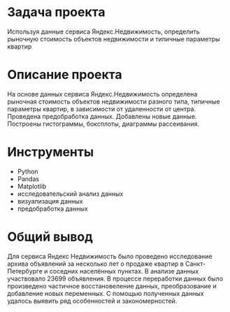 # Задача проекта
Используя данные сервиса Яндекс.Недвижимость, определить рыночную стоимость объектов недвижимости и типичные параметры квартир

# Описание проекта
На основе данных сервиса Яндекс.Недвижимость определена рыночная стоимость
объектов недвижимости разного типа, типичные параметры квартир, в зависимости от
удаленности от центра. Проведена предобработка данных. Добавлены новые данные.
Построены гистограммы, боксплоты, диаграммы рассеивания.

# Инструменты
- Python
- Pandas
- Matplotlib
- исследовательский анализ данных
- визуализация данных
- предобработка данных

# Общий вывод
Для сервиса Яндекс Недвижимость было проведено исследование архива объявлений за несколько лет о продаже квартир в Санкт-Петербурге и соседних населённых пунктах. В анализе данных участвовало 23699 объявления. В процессе переработки данных было произведено частичное восстановеление данных, преобразование и добавление новых переменных. С помощью полученных данных удалось выявить ряд особенностей и закономерностей.
